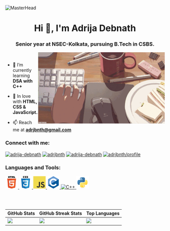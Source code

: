 ![MasterHead](https://images-wixmp-ed30a86b8c4ca887773594c2.wixmp.com/f/df6f9861-e02e-43a3-bfc8-f9a53f6e3b36/dg8zczz-99f2be43-189a-4d81-b1a7-19d6e6d47ca5.png?token=eyJ0eXAiOiJKV1QiLCJhbGciOiJIUzI1NiJ9.eyJzdWIiOiJ1cm46YXBwOjdlMGQxODg5ODIyNjQzNzNhNWYwZDQxNWVhMGQyNmUwIiwiaXNzIjoidXJuOmFwcDo3ZTBkMTg4OTgyMjY0MzczYTVmMGQ0MTVlYTBkMjZlMCIsIm9iaiI6W1t7InBhdGgiOiJcL2ZcL2RmNmY5ODYxLWUwMmUtNDNhMy1iZmM4LWY5YTUzZjZlM2IzNlwvZGc4emN6ei05OWYyYmU0My0xODlhLTRkODEtYjFhNy0xOWQ2ZTZkNDdjYTUucG5nIn1dXSwiYXVkIjpbInVybjpzZXJ2aWNlOmZpbGUuZG93bmxvYWQiXX0.5CP0Su4qTaSAFGAkwKMdAOXF-vitN5NcVR_JCiieof0)
<h1 align="center">Hi 👋, I'm Adrija Debnath</h1>
<h3 align="center">Senior year at NSEC-Kolkata, pursuing B.Tech in CSBS.</h3>

<img align="right" alt="Coding" width="400" src="download.gif">

<p align="left"> <img src="https://komarev.com/ghpvc/?username=adrija-debnath&label=Profile%20views&color=0e75b6&style=flat" alt="" /> </p>

- 🌱 I’m currently learning **DSA with C++**

- 💬 In love with **HTML, CSS & JavaScript.**

- 📫 Reach me at **adrjbnth@gmail.com**

<h3 align="left">Connect with me:</h3>
<p align="left">
<a href="https://www.linkedin.com/in/adrija-debnath22/" target="blank"><img align="center" src="https://raw.githubusercontent.com/rahuldkjain/github-profile-readme-generator/master/src/images/icons/Social/linked-in-alt.svg" alt="adrija-debnath" height="30" width="40" /></a>
<a href="https://www.hackerrank.com/adrjbnth" target="blank"><img align="center" src="https://raw.githubusercontent.com/rahuldkjain/github-profile-readme-generator/master/src/images/icons/Social/hackerrank.svg" alt="adrjbnth" height="30" width="40" /></a>
<a href="https://www.leetcode.com/adrija-debnath" target="blank"><img align="center" src="https://raw.githubusercontent.com/rahuldkjain/github-profile-readme-generator/master/src/images/icons/Social/leet-code.svg" alt="adrija-debnath" height="30" width="40" /></a>
<a href="https://www.geeksforgeeks.org/user/adrijadebnakobn/" target="blank"><img align="center" src="https://raw.githubusercontent.com/rahuldkjain/github-profile-readme-generator/master/src/images/icons/Social/geeks-for-geeks.svg" alt="adrjbnth/profile" height="30" width="40" /></a>
</p>

<h3 align="left">Languages and Tools:</h3>
<p align="left">
  
  <a href="https://www.w3.org/html/" target="_blank" rel="noreferrer">
    <img src="https://raw.githubusercontent.com/devicons/devicon/master/icons/html5/html5-original-wordmark.svg" alt="HTML5" width="40" height="40"/>
  </a>
  <a href="https://www.w3schools.com/css/" target="_blank" rel="noreferrer">
    <img src="https://raw.githubusercontent.com/devicons/devicon/master/icons/css3/css3-original-wordmark.svg" alt="CSS3" width="40" height="40"/>
  </a>
  <a href="https://developer.mozilla.org/en-US/docs/Web/JavaScript" target="_blank" rel="noreferrer">
    <img src="https://raw.githubusercontent.com/devicons/devicon/master/icons/javascript/javascript-original.svg" alt="JavaScript" width="40" height="40"/>
  </a>
  <a href="https://en.wikipedia.org/wiki/C_(programming_language)" target="_blank" rel="noreferrer">
    <img src="https://raw.githubusercontent.com/devicons/devicon/master/icons/c/c-original.svg" alt="C" width="40" height="40"/>
  </a>
 <a href="https://en.wikipedia.org/wiki/C%2B%2B" target="_blank" rel="noreferrer">
    <img src="https://raw.githubusercontent.com/isocpp/logos/master/cpp_logo.png" alt="C++" width="40" height="40"/>
</a>
  <a href="https://www.python.org" target="_blank" rel="noreferrer">
    <img src="https://raw.githubusercontent.com/devicons/devicon/master/icons/python/python-original.svg" alt="Python" width="40" height="40"/>
  </a>
</p>
<br>
<br>

| GitHub Stats                                                                                                      | GitHub Streak Stats                                                                                                      | Top Languages                                                                                                      |
|-------------------------------------------------------------------------------------------------------------------|--------------------------------------------------------------------------------------------------------------------------|--------------------------------------------------------------------------------------------------------------------|
| ![](https://github-readme-stats.vercel.app/api?username=adrija-debnath&theme=radical&hide_border=false&include_all_commits=true&count_private=true) | ![](https://github-readme-streak-stats.herokuapp.com/?user=adrija-debnath&theme=radical&hide_border=false)             | ![](https://github-readme-stats.vercel.app/api/top-langs/?username=adrija-debnath&theme=radical&hide_border=false&include_all_commits=true&count_private=true&layout=compact) |


<!-- Proudly created with GPRM ( https://gprm.itsvg.in ) -->
<br>

